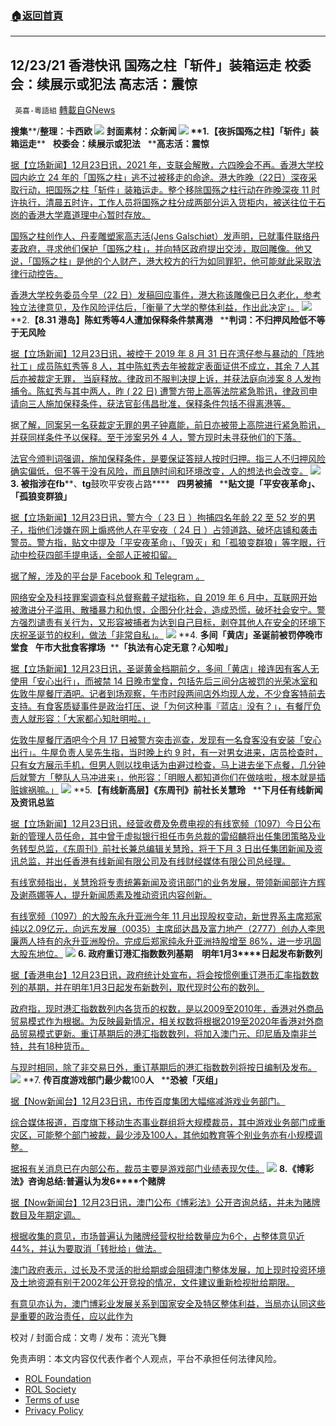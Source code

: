 ###  [:house:返回首頁](https://github.com/ourhimalayas/txt)
---


## 12/23/21 香港快讯 国殇之柱「斩件」装箱运走 校委会：续展示或犯法 高志活：震惊
` 英喜-粵語組` [轉載自GNews](https://gnews.org/zh-hans/1784314/)

**搜集****/****整理：卡西欧**
![](https://assets.gnews.org/wp-content/uploads/2021/12/1223fenmian.jpg)
封面素材：众新闻
![](https://assets.gnews.org/wp-content/uploads/2021/12/Screen-Shot-2021-12-23-at-11.10.16-AM.png)
**1.****【夜拆国殇之柱】「斩件」装箱运走****   ****校委会：续展示或犯法****   ****高志活：震惊**

[据【立场新闻】12月23日讯，2021 年，支联会解散，六四晚会不再。香港大学校园内屹立  24 年的「国殇之柱」逃不过被移走的命途。港大昨晚（22日）深夜采取行动，把国殇之柱「斩件」装箱运走。整个移除国殇之柱行动在昨晚深夜 11 时许执行，清晨五时许，工作人员将国殇之柱分成两部分运入货柜内，被送往位于石岗的香港大学嘉道理中心暂时存放。](https://www.thestandnews.com/society/港大國殤之柱範圍-晚上遭圍板白布圍封)

[国殇之柱创作人、丹麦雕塑家高志活(Jens Galschiøt）发声明，已就事件联络丹麦政府，寻求他们保护「国殇之柱」，并向特区政府提出交涉，取回雕像。他又说，「国殇之柱」是他的个人财产，港大校方的行为如同罪犯，他可能就此采取法律行动控告。](https://www.thestandnews.com/society/港大國殤之柱範圍-晚上遭圍板白布圍封)

[香港大学校务委员今早（22 日）发稿回应事件，港大称该雕像已日久老化，参考独立法律意见，及作风险评估后，「衡量了大学的整体利益，作出此决定」。](https://www.thestandnews.com/society/港大國殤之柱範圍-晚上遭圍板白布圍封)
![](https://assets.gnews.org/wp-content/uploads/2021/12/Screen-Shot-2021-12-23-at-11.10.27-AM.png)
**2.****【****8.31 ****港岛】陈虹秀等****4****人遭加保释条件禁离港****   ****判词：不归押风险低不等于无风险**

[据【立场新闻】12月23日讯，被控于 2019 年 8 月 31 日在湾仔参与暴动的「阵地社工」成员陈虹秀等 8 人，其中陈虹秀去年被裁定表面证供不成立，其余 7 人其后亦被裁定无罪， 当庭释放。律政司不服判决提上诉，并获法庭向涉案 8 人发拘捕令。陈虹秀与其中两人，昨 ( 22 日) 遭警方带上高等法院紧急聆讯，律政司申请向三人施加保释条件，获法官彭伟昌批准，保释条件包括不得离港等。](https://www.thestandnews.com/court/831-港島陳虹秀等-4-人遭加保釋條件禁離港-判詞不歸押風險低不等於無風險)

据[了解，同案另一名获裁定无罪的男子钟嘉能，前日亦被带上高院进行紧急聆讯，并获同样条件予以保释。至于涉案另外 4 人，警方现时未寻获他们的下落。](https://www.thestandnews.com/court/831-港島陳虹秀等-4-人遭加保釋條件禁離港-判詞不歸押風險低不等於無風險)

[法官今颁判词强调，施加保释条件，是要保证答辩人按时归押。指三人不归押风险确实偏低，但不等于没有风险，而且随时间和环境改变，人的想法也会改变。](https://www.thestandnews.com/court/831-港島陳虹秀等-4-人遭加保釋條件禁離港-判詞不歸押風險低不等於無風險)
![](https://assets.gnews.org/wp-content/uploads/2021/12/Screen-Shot-2021-12-23-at-11.10.36-AM.png)
**3. ****被指涉在****fb****、****tg****鼓吹平安夜占路****   ****四男被捕****   ****贴文提「平安夜革命」、「孤狼变群狼」**

[据【立场新闻】12月23日讯，警方今（ 23 日 ）拘捕四名年龄 22 至 52 岁的男子，指他们涉嫌在网上煽惑他人在平安夜（ 24 日 ）占领道路、破坏店铺和袭击警员。警方指，贴文中提及「平安夜革命」、「毁灭」和「孤狼变群狼」等字眼，行动中检获四部手提电话，全部人正被扣留。](https://www.thestandnews.com/society/被指涉在fbtg鼓吹平安夜佔路-四男被捕-貼文提平安夜革命孤狼變群狼)

[据了解，涉及的平台是 Facebook 和 Telegram 。](https://www.thestandnews.com/society/被指涉在fbtg鼓吹平安夜佔路-四男被捕-貼文提平安夜革命孤狼變群狼)

[网络安全及科技罪案调查科总督察戴子斌指称，自 2019 年 6 月中，互联网开始被激进分子滥用、散播暴力和仇恨，企图分化社会，造成恐慌，破坏社会安宁。警方强烈谴责有关行为，又形容被捕者为达到自己目标，剥夺其他人在安全的环境下庆祝圣诞节的权利，做法「非常自私」。](https://www.thestandnews.com/society/被指涉在fbtg鼓吹平安夜佔路-四男被捕-貼文提平安夜革命孤狼變群狼)
![](https://assets.gnews.org/wp-content/uploads/2021/12/Screen-Shot-2021-12-23-at-11.10.45-AM.png)
**4. ****多间「黄店」圣诞前被罚停晚市堂食****   ****午市大批食客撑场****  ****「执法有心定无意？心知啦」**

[据【立场新闻】12月23日讯，圣诞黄金档期前夕，多间「黄店」接连因有客人无使用「安心出行」，而被禁 14 日晚市堂食，包括先后三间分店被罚的光荣冰室和佐敦牛屋餐厅酒吧。记者到场观察，午市时段两间店外均现人龙，不少食客特前去支持。有食客质疑事件是政治打压、说「为何这种事『蓝店』没有？」，有餐厅负责人就形容：「大家都心知肚明啦。」](https://www.thestandnews.com/society/多間黃店聖誕前被罰停晚市堂食-午市大批食客撐場-執法有心定無意心知啦)

[佐敦牛屋餐厅酒吧今个月 17 日被警方突击巡查，发现有一名食客没有安装「安心出行」。牛屋负责人吴先生指，当时晚上约 9 时，有一对男女进来，店员检查时，只有女方展示手机，但男人则以找电话为由避过检查，马上进去坐下点餐，几分钟后就警方「整队人马冲进来」，他形容：「明眼人都知道你们在做啥啦，根本就是插赃嫁祸嘛。」](https://www.thestandnews.com/society/多間黃店聖誕前被罰停晚市堂食-午市大批食客撐場-執法有心定無意心知啦)
![](https://assets.gnews.org/wp-content/uploads/2021/12/Screen-Shot-2021-12-23-at-11.10.54-AM.png)
**5.****【有线新高层】《东周刊》前社长关慧玲****   ****下月任有线新闻及资讯总监**

[据【立场新闻】12月23日讯，经营收费及免费电视的有线宽频（1097）今日公布新的管理人员任命，其中曾于虚拟银行担任市务总裁的雷绍麟将出任集团策略及业务转型总监，《东周刊》前社长兼总编辑关慧玲，将于下月 3 日出任集团新闻及资讯总监，并出任香港有线新闻有限公司及有线财经媒体有限公司总经理。](https://www.thestandnews.com/society/有線新高層東周刊前社長關慧玲-下月任有線新聞及資訊總監)

[有线宽频指出，关慧玲将专责统筹新闻及资讯部门的业务发展，带领新闻部许方辉及谢燕娜等人，提升新闻质素及推动资讯内容创新。](https://www.thestandnews.com/society/有線新高層東周刊前社長關慧玲-下月任有線新聞及資訊總監)

[有线宽频（1097）的大股东永升亚洲今年 11 月出现股权变动，新世界系主席郑家纯以2.09亿元，向远东发展（0035）主席邱达昌及富力地产（2777）创办人李思廉两人持有的永升亚洲股份。完成后郑家纯永升亚洲持股增至 86%，进一步巩固大股东地位。](https://www.thestandnews.com/society/有線新高層東周刊前社長關慧玲-下月任有線新聞及資訊總監)
![](https://assets.gnews.org/wp-content/uploads/2021/12/Screen-Shot-2021-12-23-at-11.11.03-AM.png)
**6. ****政府重订港汇指数数列基期　明年****1****月****3****日起发布新数列**

[据【香港电台】12月23日讯，政府统计处宣布，将会按惯例重订港币汇率指数数列的基期，并在明年1月3日起发布新数列，取代现时公布的数列。](https://news.rthk.hk/rthk/ch/component/k2/1625698-20211223.htm?spTabChangeable=0)

[政府指，现时港汇指数数列内各货币的权数，是以2009至2010年，香港对外商品贸易模式作为根据。为反映最新情况，相关权数将根据2019至2020年香港对外商品贸易模式更新。重订基期后的港汇指数数列，将加入澳门元、印尼盾及南非兰特，共有18种货币。](https://news.rthk.hk/rthk/ch/component/k2/1625698-20211223.htm?spTabChangeable=0)

[与现时相同，除了非交易日外，重订基期后的港汇指数数列将按日编制及发布。](https://news.rthk.hk/rthk/ch/component/k2/1625698-20211223.htm?spTabChangeable=0)
![](https://assets.gnews.org/wp-content/uploads/2021/12/Screen-Shot-2021-12-23-at-11.11.14-AM.png)
**7. ****传百度游戏部门最少裁****100****人****   ****恐被「灭组」**

[据【Now新闻台】12月23日讯，市传百度集团大幅缩减游戏业务部门。](https://news.now.com/home/finance/player?newsId=460970)

[综合媒体报道，百度旗下移动生态事业群组将大规模裁员，其中游戏业务部门成重灾区，可能整个部门被裁，最少涉及100人，其他如教育等个别业务亦有小规模调整。](https://news.now.com/home/finance/player?newsId=460970)

[据报有关消息已在内部公布，裁员主要是游戏部门业绩表现欠佳。](https://news.now.com/home/finance/player?newsId=460970)
![](https://assets.gnews.org/wp-content/uploads/2021/12/Screen-Shot-2021-12-23-at-11.11.23-AM.png)
**8.****《博彩法》咨询总结****:****普遍认为发****6****个赌牌**

[据【Now新闻台】12月23日讯，澳门公布《博彩法》公开咨询总结，并未为赌牌数目及年期定调。](https://news.now.com/home/finance/player?newsId=460995)

[根据收集的意见，市场普遍认为赌牌经营权批给数量应为6个，占整体意见近44%，并认为要取消「转批给」做法。](https://news.now.com/home/finance/player?newsId=460995)

[澳门政府表示，过长及不灵活的批给期或会阻碍澳门整体发展，加上现时投资环境及土地资源有别于2002年公开竞投的情况，文件建议重新检视批给期限。](https://news.now.com/home/finance/player?newsId=460995)

[有意见亦认为，澳门博彩业发展关系到国家安全及特区整体利益，当局亦认同这些是重要的政治责任，应以此作为](https://news.now.com/home/finance/player?newsId=460995)

校对 / 封面合成：文粤 / 发布：流光飞舞

 

免责声明：本文内容仅代表作者个人观点，平台不承担任何法律风险。

- [ROL Foundation](https://rolfoundation.org/)
- [ROL Society](https://rolsociety.org/)
- [Terms of use](https://gnews.org/terms-of-use-3/)
- [Privacy Policy](https://gnews.org/privacy-policy/)
